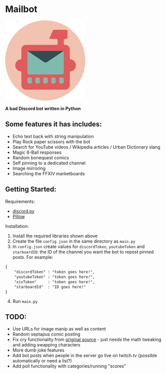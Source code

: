 # Mailbot

<img src='https://github.com/tekofu/Mailbot/raw/master/Assets/Circle-Icon.png'>

**A bad Discord bot written in Python**

## Some features it has includes:
- Echo text back with string manipulation
- Play Rock paper scissors with the bot
- Search for YouTube videos / Wikipedia articles / Urban Dictionary slang
- Magic 8-Ball responses
- Random bonequest comics
- Self pinning to a dedicated channel
- Image mirroring
- Searching the FFXIV marketboards

## Getting Started:
Requirements: 
- [discord.py](https://discordpy.readthedocs.io/en/latest/)
- [Pillow](https://pillow.readthedocs.io/en/stable/)

Installation:
1. Install the required libraries shown above
2. Create the file `config.json` in the same directory as `main.py`
3. In `config.json` create values for `discordToken`, `youtubeToken` and `starboardID`: the ID of the channel you want the bot to repost pinned posts. For example:
```
{
    "discordToken" : "token goes here!",
    "youtubeToken" : "token goes here!",
    "xivToken"     : "token goes here!",
    "starboardId"  : "ID goes here!"
}
```
4. Run `main.py`

## TODO:
- Use URLs for image manip as well as content
- Random septapus comic posting
- Fix cry functionality from [original source](https://github.com/dead-bird/apcry/blob/master/api/cry.js) - just needs the math tweaking and adding swapping characters
- More dumb joke features
- Add bot posts when people in the server go live on twitch.tv (possible automatically or need a list?)
- Add poll functionality with categories/running "scores"

